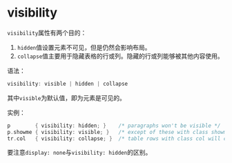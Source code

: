 visibility
========

`visibility`属性有两个目的：

 1. `hidden`值设置元素不可见，但是仍然会影响布局。
 2. `collapse`值主要用于隐藏表格的行或列。隐藏的行或列能够被其他内容使用。


语法：

```c
visibility: visible | hidden | collapse
```

其中`visible`为默认值，即为元素是可见的。


实例：

```c
p        { visibility: hidden; }    /* paragraphs won't be visible */
p.showme { visibility: visible; }   /* except of these with class showme */
tr.col   { visibility: collapse; }  /* table rows with class col will collapse */
```

要注意`display: none`与`visibility: hidden`的区别。